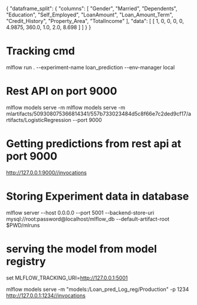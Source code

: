 {
    "dataframe_split": {
        "columns": [
            "Gender",
            "Married",
            "Dependents",
            "Education",
            "Self_Employed",
            "LoanAmount",
            "Loan_Amount_Term",
            "Credit_History",
            "Property_Area",
            "TotalIncome"
        ],
        "data": [
            [
                1,
                0,
                0,
                0,
                0,
                4.9875,
                360.0,
                1.0,
                2.0,
                8.698
            ]
        ]
    }
}



# Tracking cmd
mlflow run . --experiment-name loan_prediction --env-manager local

# Rest API on port 9000
mlflow models serve -m mlflow models serve -m mlartifacts/509308075366814341/557b733023484d5c8f66e7c2ded9cf17/artifacts/LogisticRegression --port 9000

# Getting predictions from rest api at port 9000
http://127.0.0.1:9000//invocations

# Storing Experiment data in database
mlflow server --host 0.0.0.0 --port 5001 --backend-store-uri mysql://root:password@localhost/mlflow_db --default-artifact-root $PWD/mlruns

# serving the model from model registry

set MLFLOW_TRACKING_URI=http://127.0.0.1:5001


mlflow models serve -m "models:/Loan_pred_Log_reg/Production" -p 1234
http://127.0.0.1:1234//invocations




